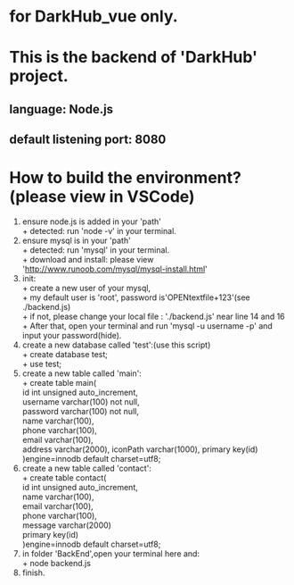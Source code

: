# for DarkHub_vue only.

# This is the backend of 'DarkHub' project.

## language: Node.js
## default listening port: 8080
# How to build the environment? (please view in VSCode)
  1. ensure node.js is added in your 'path'  
    + detected: run 'node -v' in your terminal.  
  2. ensure mysql is in your 'path'  
    + detected: run 'mysql' in your terminal.  
    + download and install: please view 'http://www.runoob.com/mysql/mysql-install.html'  
  3. init:  
    + create a new user of your mysql,  
    + my default user is 'root', password is'OPENtextfile+123'(see ./backend.js)  
    + if not, please change your local file : './backend.js' near line 14 and 16  
    + After that, open your terminal and run 'mysql -u username -p' and input your password(hide).  
  4. create a new database called 'test':(use this script)  
    + create database test;  
    + use test;  
  5. create a new table called 'main':  
    + create table main(  
        id int unsigned auto_increment,  
        username varchar(100) not null,  
        password varchar(100) not null,  
        name varchar(100),  
        phone varchar(100),  
        email varchar(100),  
        address varchar(2000), 
        iconPath varchar(1000), 
        primary key(id)  
    )engine=innodb default charset=utf8;  
  6. create a new table called 'contact':  
    + create table contact(  
        id int unsigned auto_increment,  
        name varchar(100),  
        email varchar(100),  
        phone varchar(100),  
        message varchar(2000)  
        primary key(id)  
    )engine=innodb default charset=utf8;  
  7. in folder 'BackEnd',open your terminal here and:  
    + node backend.js  
  8. finish.  